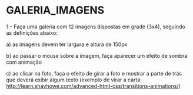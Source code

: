 # GALERIA_IMAGENS

1 – Faça uma galeria com 12 imagens dispostas em grade (3x4), seguindo as definições
abaixo:

a) as imagens devem ter largura e altura de 150px

b) ao passar o mouse sobre a imagem, faça aparecer um efeito de sombra com
animação

c) ao clicar na foto, faça o efeito de girar a foto e mostrar a parte de trás que deverá
exibir algum texto
(exemplo de virar a carta: http://learn.shayhowe.com/advanced-html-css/transitions-animations/)
